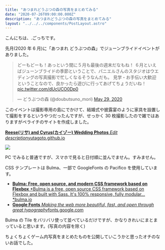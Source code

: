 ```yaml
---
title: "あつまれどうぶつの森の写真をまとめてみる"
date: "2020-07-26T09:00:00.000Z"
description: "あつまれどうぶつの森の写真をまとめてみる"
layout: "../../../components/PostLayout.astro"
---
```


こんにちは、.ごっちです。

先月(2020 年 6 月)に「あつまれ どうぶつの森」でジューンブライドイベントがありました。

<blockquote class="twitter-tweet"><p lang="ja" dir="ltr">どーもどーも！あっという間に５月も最後の週末だなもね！&#13;６月といえばジューンブライドの季節ということで、パニエルさんのスタジオはウエディングの写真撮影で忙しくなるそうなんだも。&#13;見学・お手伝い大歓迎ということなので、良かったら遊びに行ってあげてちょうだいね！ <a href="https://t.co/dUcUCO0Dp0">pic.twitter.com/dUcUCO0Dp0</a></p>&mdash; どうぶつの森 (@doubutsuno_mori) <a href="https://twitter.com/doubutsuno_mori/status/1266202911266258945?ref_src=twsrc%5Etfw">May 29, 2020</a></blockquote>

このイベントは撮影専用の島にでかけて、結婚式や披露宴のように家具を設置して撮影をするというやつだったんですが、せっかく 30 枚撮影したので雑ではありますがペライチのサイトを作成しました。

[**Reese(リサ) and Cyrus(カイゾー) Wedding Photos** *Edit description*yutagoto.github.io](https://yutagoto.github.io/AnimalCrossingJuneBridePhotos2020/)

![](https://cdn-images-1.medium.com/max/2740/0*7SnfuetQ4kF4b8Nc.png)

PC でみると普通ですが、スマホで見ると日付順に並んでません。すみません。

CSS テンプレートは Bulma、一部で GoogleFonts の Pacifico を使用しています。

- [**Bulma: Free, open source, and modern CSS framework based on Flexbox** *Bulma is a free, open source CSS framework based on Flexbox and built with Sass. It's 100% responsive, fully modular…*bulma.io](https://bulma.io/)
- [**Google Fonts** *Making the web more beautiful, fast, and open through great typography*fonts.google.com](https://fonts.google.com/specimen/Pacifico)

Bulma の Tile をバリバリ使って並べているだけですが、かなりきれいにまとまっていると思います。(写真の内容を除く)

ちょくちょくゲーム内写真をまとめたものを公開していこうかと思ったオチのないお話でした。

